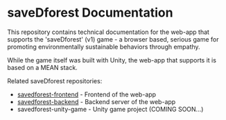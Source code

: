 # saveDforest Documentation
This repository contains technical documentation for the web-app that supports the 'saveDforest' (v1) game - a browser based, serious game for promoting environmentally sustainable behaviors through empathy. 

While the game itself was built with Unity, the web-app that supports it is based on a MEAN stack.

Related saveDforest repositories: 
- [savedforest-frontend](https://github.com/ricardosantosfc/savedforest-frontend-public) - Frontend of the web-app
- [savedforest-backend](https://github.com/ricardosantosfc/savedforest-backend-public) - Backend server of the web-app
- savedforest-unity-game - Unity game project (COMING SOON...)
